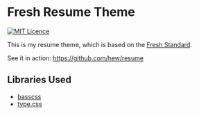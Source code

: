 # Fresh Resume Theme

[![MIT Licence](https://badges.frapsoft.com/os/mit/mit.svg?v=103)](https://opensource.org/licenses/mit-license.php)

This is my resume theme, which is based on the [Fresh Standard](https://github.com/fresh-standard/fresh-resume-schema).

See it in action: https://github.com/hew/resume

## Libraries Used
* [basscss](https://github.com/basscss/basscss)
* [type.css](https://github.com/mrmrs/type.css)
